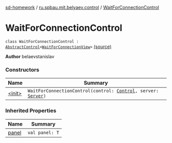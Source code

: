 [sd-homework](../../index.md) / [ru.spbau.mit.belyaev.control](../index.md) / [WaitForConnectionControl](.)

# WaitForConnectionControl

`class WaitForConnectionControl : `[`AbstractControl`](../-abstract-control/index.md)`<`[`WaitForConnectionView`](../../ru.spbau.mit.belyaev.view/-wait-for-connection-view/index.md)`>` [(source)](https://github.com/StasBel/sd-homework/blob/gRPC/src/main/kotlin/ru/spbau/mit/belyaev/control/WaitForConnectionControl.kt#L15)

**Author**
belaevstanislav

### Constructors

| Name | Summary |
|---|---|
| [&lt;init&gt;](-init-.md) | `WaitForConnectionControl(control: `[`Control`](../-control/index.md)`, server: `[`Server`](../../ru.spbau.mit.belyaev.model/-server/index.md)`)` |

### Inherited Properties

| Name | Summary |
|---|---|
| [panel](../-abstract-control/panel.md) | `val panel: T` |
